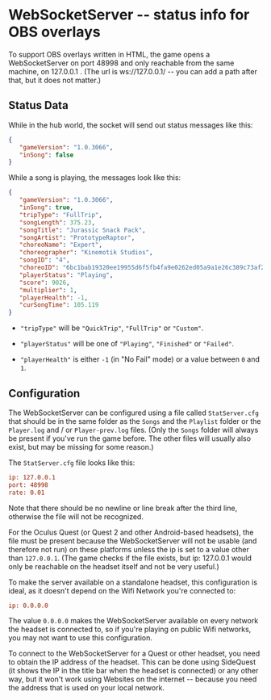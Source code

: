 
# WebSocketServer -- status info for OBS overlays

To support OBS overlays written in HTML, the game opens a WebSocketServer
on port 48998 and only reachable from the same machine, on 127.0.0.1 .
(The url is ws://127.0.0.1/ -- you can add a path after that, but it does not matter.)

## Status Data

While in the hub world, the socket will send out status messages like this:

```json
{
   "gameVersion": "1.0.3066",
   "inSong": false
}
```

While a song is playing, the messages look like this:

```json
{
   "gameVersion": "1.0.3066",
   "inSong": true,
   "tripType": "FullTrip",
   "songLength": 375.23,
   "songTitle": "Jurassic Snack Pack",
   "songArtist": "PrototypeRaptor",
   "choreoName": "Expert",
   "choreographer": "Kinemotik Studios",
   "songID": "4",
   "choreoID": "6bc1bab19320ee19955d6f5fb4fa9e0262ed05a9a1e26c389c73af21904ab22b",
   "playerStatus": "Playing",
   "score": 9026,
   "multiplier": 1,
   "playerHealth": -1,
   "curSongTime": 105.119
}
```


* `"tripType"` will be `"QuickTrip"`, `"FullTrip"` or `"Custom"`.

* `"playerStatus"` will be one of `"Playing"`, `"Finished"` or `"Failed"`.

* `"playerHealth"` is either `-1` (in "No Fail" mode) or a value between `0` and `1`.

## Configuration

The WebSocketServer can be configured using a file called `StatServer.cfg` that
should be in the same folder as the `Songs` and the `Playlist` folder or the 
`Player.log` and / or `Player-prev.log` files. 
(Only the `Songs` folder will always be present if you've run the game before.
The other files will usually also exist, but may be missing for some reason.)

The `StatServer.cfg` file looks like this:

```StatServer.cfg
ip: 127.0.0.1
port: 48998
rate: 0.01
```

Note that there should be no newline or line break after the third line, 
otherwise the file will not be recognized.

For the Oculus Quest (or Quest 2 and other Android-based headsets), the file
must be present because the WebSocketServer will not be usable (and therefore 
not run) on these platforms unless the ip is set to a value other than 
`127.0.0.1`. (The game checks if the file exists, but ip: 127.0.0.1 would only
be reachable on the headset itself and not be very useful.)

To make the server available on a standalone headset, this configuration
is ideal, as it doesn't depend on the Wifi Network you're connected to:

```StatServer.cfg
ip: 0.0.0.0
```

The value `0.0.0.0` makes the WebSocketServer available on every network the
headset is connected to, so if you're playing on public Wifi networks, you may
not want to use this configuration.

To connect to the WebSocketServer for a Quest or other headset, you need to
obtain the IP address of the headset. This can be done using SideQuest (it
shows the IP in the title bar when the headset is connected) or any other
way, but it won't work using Websites on the internet -- because you need
the address that is used on your local network.

